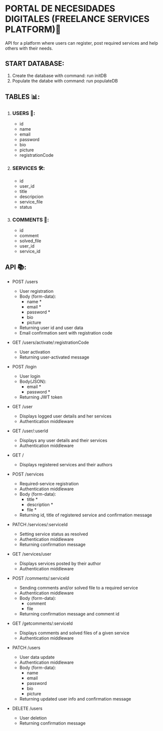 # PORTAL DE NECESIDADES DIGITALES (FREELANCE SERVICES PLATFORM)🚀

API for a platform where users can register, post required services and help others with their needs.

## START DATABASE:

1. Create the database with command: run initDB
2. Populate the databe with command: run populateDB

## TABLES 📊:

1. ### USERS 👤:

   - id
   - name
   - email
   - password
   - bio
   - picture
   - registrationCode

2. ### SERVICES 🛠️:

   - id
   - user_id
   - title
   - descripcion
   - service_file
   - status

3. ### COMMENTS 📝:
   - id
   - comment
   - solved_file
   - user_id
   - service_id

## API 📚:

- POST /users

  - User registration
  - Body (form-data):
    - name \*
    - email \*
    - password \*
    - bio
    - picture
  - Returning user id and user data
  - Email confirmation sent with registration code

- GET /users/activate/:registrationCode

  - User activation
  - Returning user-activated message

- POST /login

  - User login
  - Body(JSON):
    - email \*
    - password \*
  - Returning JWT token

- GET /user

  - Displays logged user details and her services
  - Authentication middleware

- GET /user/:userId

  - Displays any user details and their services
  - Authentication middleware

- GET /

  - Displays registered services and their authors

- POST /services

  - Required-service registration
  - Authentication middleware
  - Body (form-data):
    - title \*
    - description \*
    - file \*
  - Returning id, title of registered service and confirmation message

- PATCH /services/:serviceId

  - Setting service status as resolved
  - Authentication middleware
  - Returning confirmation message

- GET /services/user

  - Displays services posted by their author
  - Authentication middleware

- POST /comments/:serviceId

  - Sending comments and/or solved file to a required service
  - Authentication middleware
  - Body (form-data):
    - comment
    - file
  - Returning confirmation message and comment id

- GET /getcomments/:serviceId

  - Displays comments and solved files of a given service
  - Authentication middleware

- PATCH /users

  - User data update
  - Authentication middleware
  - Body (form-data):
    - name
    - email
    - password
    - bio
    - picture
  - Returning updated user info and confirmation message

- DELETE /users
  - User deletion
  - Returning confirmation message
